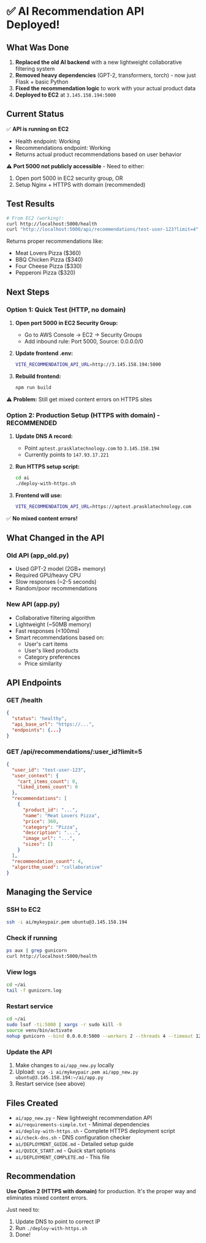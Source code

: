 # ✅ AI Recommendation API Deployed!

## What Was Done

1. **Replaced the old AI backend** with a new lightweight collaborative filtering system
2. **Removed heavy dependencies** (GPT-2, transformers, torch) - now just Flask + basic Python
3. **Fixed the recommendation logic** to work with your actual product data
4. **Deployed to EC2** at `3.145.158.194:5000`

## Current Status

✅ **API is running on EC2**
- Health endpoint: Working
- Recommendations endpoint: Working  
- Returns actual product recommendations based on user behavior

⚠️ **Port 5000 not publicly accessible** - Need to either:
1. Open port 5000 in EC2 security group, OR
2. Setup Nginx + HTTPS with domain (recommended)

## Test Results

```bash
# From EC2 (working):
curl http://localhost:5000/health
curl "http://localhost:5000/api/recommendations/test-user-123?limit=4"
```

Returns proper recommendations like:
- Meat Lovers Pizza ($360)
- BBQ Chicken Pizza ($340)
- Four Cheese Pizza ($330)
- Pepperoni Pizza ($320)

## Next Steps

### Option 1: Quick Test (HTTP, no domain)

1. **Open port 5000 in EC2 Security Group:**
   - Go to AWS Console → EC2 → Security Groups
   - Add inbound rule: Port 5000, Source: 0.0.0.0/0

2. **Update frontend .env:**
   ```bash
   VITE_RECOMMENDATION_API_URL=http://3.145.158.194:5000
   ```

3. **Rebuild frontend:**
   ```bash
   npm run build
   ```

⚠️ **Problem:** Still get mixed content errors on HTTPS sites

### Option 2: Production Setup (HTTPS with domain) - RECOMMENDED

1. **Update DNS A record:**
   - Point `aptest.prasklatechnology.com` to `3.145.158.194`
   - Currently points to `147.93.17.221`

2. **Run HTTPS setup script:**
   ```bash
   cd ai
   ./deploy-with-https.sh
   ```

3. **Frontend will use:**
   ```bash
   VITE_RECOMMENDATION_API_URL=https://aptest.prasklatechnology.com
   ```

✅ **No mixed content errors!**

## What Changed in the API

### Old API (app_old.py)
- Used GPT-2 model (2GB+ memory)
- Required GPU/heavy CPU
- Slow responses (~2-5 seconds)
- Random/poor recommendations

### New API (app.py)
- Collaborative filtering algorithm
- Lightweight (~50MB memory)
- Fast responses (<100ms)
- Smart recommendations based on:
  - User's cart items
  - User's liked products
  - Category preferences
  - Price similarity

## API Endpoints

### GET /health
```json
{
  "status": "healthy",
  "api_base_url": "https://...",
  "endpoints": {...}
}
```

### GET /api/recommendations/:user_id?limit=5
```json
{
  "user_id": "test-user-123",
  "user_context": {
    "cart_items_count": 0,
    "liked_items_count": 0
  },
  "recommendations": [
    {
      "product_id": "...",
      "name": "Meat Lovers Pizza",
      "price": 360,
      "category": "Pizza",
      "description": "...",
      "image_url": "...",
      "sizes": []
    }
  ],
  "recommendation_count": 4,
  "algorithm_used": "collaborative"
}
```

## Managing the Service

### SSH to EC2
```bash
ssh -i ai/mykeypair.pem ubuntu@3.145.158.194
```

### Check if running
```bash
ps aux | grep gunicorn
curl http://localhost:5000/health
```

### View logs
```bash
cd ~/ai
tail -f gunicorn.log
```

### Restart service
```bash
cd ~/ai
sudo lsof -ti:5000 | xargs -r sudo kill -9
source venv/bin/activate
nohup gunicorn --bind 0.0.0.0:5000 --workers 2 --threads 4 --timeout 120 app:app > gunicorn.log 2>&1 &
```

### Update the API
1. Make changes to `ai/app_new.py` locally
2. Upload: `scp -i ai/mykeypair.pem ai/app_new.py ubuntu@3.145.158.194:~/ai/app.py`
3. Restart service (see above)

## Files Created

- `ai/app_new.py` - New lightweight recommendation API
- `ai/requirements-simple.txt` - Minimal dependencies
- `ai/deploy-with-https.sh` - Complete HTTPS deployment script
- `ai/check-dns.sh` - DNS configuration checker
- `ai/DEPLOYMENT_GUIDE.md` - Detailed setup guide
- `ai/QUICK_START.md` - Quick start options
- `ai/DEPLOYMENT_COMPLETE.md` - This file

## Recommendation

**Use Option 2 (HTTPS with domain)** for production. It's the proper way and eliminates mixed content errors.

Just need to:
1. Update DNS to point to correct IP
2. Run `./deploy-with-https.sh`
3. Done!
